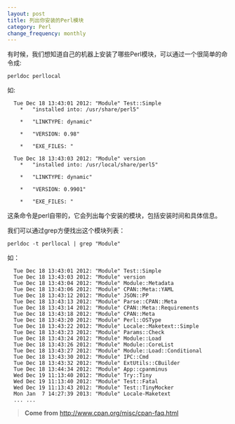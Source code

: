 ```yaml
---
layout: post
title: 列出你安装的Perl模块
category: Perl
change_frequency: monthly
---
```


有时候，我们想知道自己的机器上安装了哪些Perl模块，可以通过一个很简单的命令成:

    perldoc perllocal 

如:

      Tue Dec 18 13:43:01 2012: "Module" Test::Simple
        *   "installed into: /usr/share/perl5"
    
        *   "LINKTYPE: dynamic"
    
        *   "VERSION: 0.98"
    
        *   "EXE_FILES: "
    
      Tue Dec 18 13:43:03 2012: "Module" version
        *   "installed into: /usr/local/share/perl5"
    
        *   "LINKTYPE: dynamic"
    
        *   "VERSION: 0.9901"
    
        *   "EXE_FILES: "


这条命令是perl自带的，它会列出每个安装的模块，包括安装时间和具体信息。

我们可以通过grep方便找出这个模块列表：

    perldoc -t perllocal | grep "Module"

如：

      Tue Dec 18 13:43:01 2012: "Module" Test::Simple
      Tue Dec 18 13:43:03 2012: "Module" version
      Tue Dec 18 13:43:04 2012: "Module" Module::Metadata
      Tue Dec 18 13:43:06 2012: "Module" CPAN::Meta::YAML
      Tue Dec 18 13:43:12 2012: "Module" JSON::PP
      Tue Dec 18 13:43:13 2012: "Module" Parse::CPAN::Meta
      Tue Dec 18 13:43:14 2012: "Module" CPAN::Meta::Requirements
      Tue Dec 18 13:43:18 2012: "Module" CPAN::Meta
      Tue Dec 18 13:43:20 2012: "Module" Perl::OSType
      Tue Dec 18 13:43:22 2012: "Module" Locale::Maketext::Simple
      Tue Dec 18 13:43:23 2012: "Module" Params::Check
      Tue Dec 18 13:43:24 2012: "Module" Module::Load
      Tue Dec 18 13:43:26 2012: "Module" Module::CoreList
      Tue Dec 18 13:43:27 2012: "Module" Module::Load::Conditional
      Tue Dec 18 13:43:30 2012: "Module" IPC::Cmd
      Tue Dec 18 13:43:32 2012: "Module" ExtUtils::CBuilder
      Tue Dec 18 13:44:34 2012: "Module" App::cpanminus
      Wed Dec 19 11:13:40 2012: "Module" Try::Tiny
      Wed Dec 19 11:13:40 2012: "Module" Test::Fatal
      Wed Dec 19 11:13:43 2012: "Module" Test::TinyMocker
      Mon Jan  7 14:27:39 2013: "Module" Locale-Maketext
      ... ... 


>**Come from** <http://www.cpan.org/misc/cpan-faq.html>
